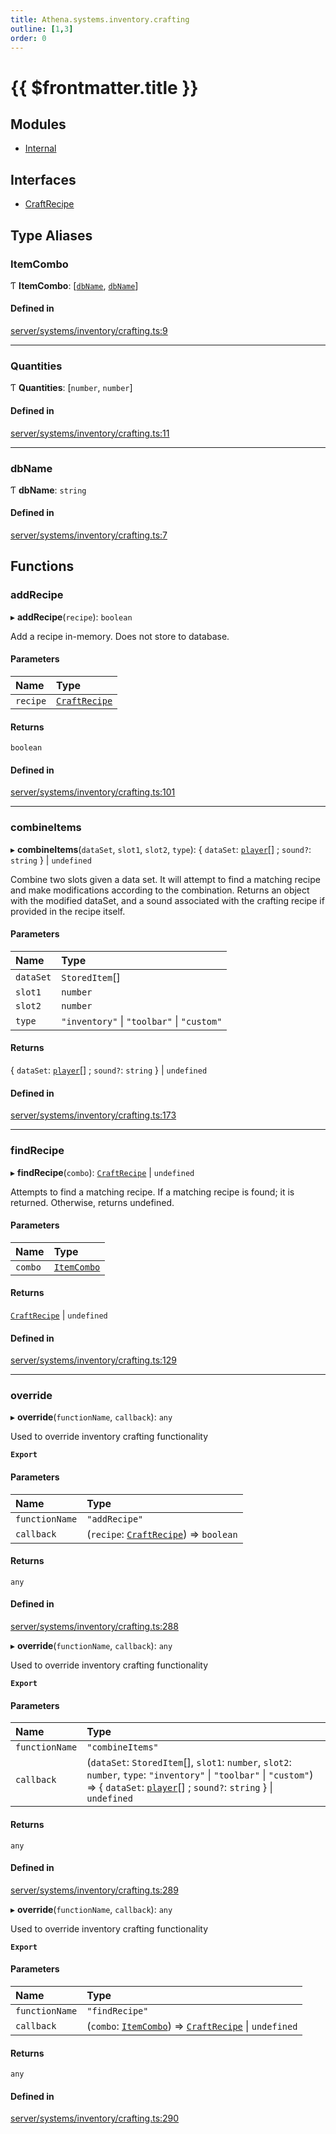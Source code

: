 ```yaml
---
title: Athena.systems.inventory.crafting
outline: [1,3]
order: 0
---
```


# {{ $frontmatter.title }}


## Modules

- [Internal](server_systems_inventory_crafting_Internal.md)

## Interfaces

- [CraftRecipe](../interfaces/server_systems_inventory_crafting_CraftRecipe.md)

## Type Aliases

### ItemCombo

Ƭ **ItemCombo**: [[`dbName`](server_systems_inventory_crafting.md#dbName), [`dbName`](server_systems_inventory_crafting.md#dbName)]

#### Defined in

[server/systems/inventory/crafting.ts:9](https://github.com/Stuyk/altv-athena/blob/627294b/src/core/server/systems/inventory/crafting.ts#L9)

___

### Quantities

Ƭ **Quantities**: [`number`, `number`]

#### Defined in

[server/systems/inventory/crafting.ts:11](https://github.com/Stuyk/altv-athena/blob/627294b/src/core/server/systems/inventory/crafting.ts#L11)

___

### dbName

Ƭ **dbName**: `string`

#### Defined in

[server/systems/inventory/crafting.ts:7](https://github.com/Stuyk/altv-athena/blob/627294b/src/core/server/systems/inventory/crafting.ts#L7)

## Functions

### addRecipe

▸ **addRecipe**(`recipe`): `boolean`

Add a recipe in-memory. Does not store to database.

#### Parameters

| Name | Type |
| :------ | :------ |
| `recipe` | [`CraftRecipe`](../interfaces/server_systems_inventory_crafting_CraftRecipe.md) |

#### Returns

`boolean`

#### Defined in

[server/systems/inventory/crafting.ts:101](https://github.com/Stuyk/altv-athena/blob/627294b/src/core/server/systems/inventory/crafting.ts#L101)

___

### combineItems

▸ **combineItems**(`dataSet`, `slot1`, `slot2`, `type`): { `dataSet`: [`player`](server_config.md#player)[] ; `sound?`: `string`  } \| `undefined`

Combine two slots given a data set.
It will attempt to find a matching recipe and make modifications according to the combination.
Returns an object with the modified dataSet, and a sound associated with the crafting recipe if provided in the recipe itself.

#### Parameters

| Name | Type |
| :------ | :------ |
| `dataSet` | `StoredItem`[] |
| `slot1` | `number` |
| `slot2` | `number` |
| `type` | ``"inventory"`` \| ``"toolbar"`` \| ``"custom"`` |

#### Returns

{ `dataSet`: [`player`](server_config.md#player)[] ; `sound?`: `string`  } \| `undefined`

#### Defined in

[server/systems/inventory/crafting.ts:173](https://github.com/Stuyk/altv-athena/blob/627294b/src/core/server/systems/inventory/crafting.ts#L173)

___

### findRecipe

▸ **findRecipe**(`combo`): [`CraftRecipe`](../interfaces/server_systems_inventory_crafting_CraftRecipe.md) \| `undefined`

Attempts to find a matching recipe.
If a matching recipe is found; it is returned.
Otherwise, returns undefined.

#### Parameters

| Name | Type |
| :------ | :------ |
| `combo` | [`ItemCombo`](server_systems_inventory_crafting.md#ItemCombo) |

#### Returns

[`CraftRecipe`](../interfaces/server_systems_inventory_crafting_CraftRecipe.md) \| `undefined`

#### Defined in

[server/systems/inventory/crafting.ts:129](https://github.com/Stuyk/altv-athena/blob/627294b/src/core/server/systems/inventory/crafting.ts#L129)

___

### override

▸ **override**(`functionName`, `callback`): `any`

Used to override inventory crafting functionality

**`Export`**

#### Parameters

| Name | Type |
| :------ | :------ |
| `functionName` | ``"addRecipe"`` |
| `callback` | (`recipe`: [`CraftRecipe`](../interfaces/server_systems_inventory_crafting_CraftRecipe.md)) => `boolean` |

#### Returns

`any`

#### Defined in

[server/systems/inventory/crafting.ts:288](https://github.com/Stuyk/altv-athena/blob/627294b/src/core/server/systems/inventory/crafting.ts#L288)

▸ **override**(`functionName`, `callback`): `any`

Used to override inventory crafting functionality

**`Export`**

#### Parameters

| Name | Type |
| :------ | :------ |
| `functionName` | ``"combineItems"`` |
| `callback` | (`dataSet`: `StoredItem`[], `slot1`: `number`, `slot2`: `number`, `type`: ``"inventory"`` \| ``"toolbar"`` \| ``"custom"``) => { `dataSet`: [`player`](server_config.md#player)[] ; `sound?`: `string`  } \| `undefined` |

#### Returns

`any`

#### Defined in

[server/systems/inventory/crafting.ts:289](https://github.com/Stuyk/altv-athena/blob/627294b/src/core/server/systems/inventory/crafting.ts#L289)

▸ **override**(`functionName`, `callback`): `any`

Used to override inventory crafting functionality

**`Export`**

#### Parameters

| Name | Type |
| :------ | :------ |
| `functionName` | ``"findRecipe"`` |
| `callback` | (`combo`: [`ItemCombo`](server_systems_inventory_crafting.md#ItemCombo)) => [`CraftRecipe`](../interfaces/server_systems_inventory_crafting_CraftRecipe.md) \| `undefined` |

#### Returns

`any`

#### Defined in

[server/systems/inventory/crafting.ts:290](https://github.com/Stuyk/altv-athena/blob/627294b/src/core/server/systems/inventory/crafting.ts#L290)
